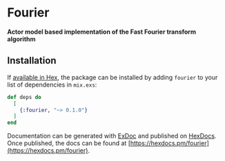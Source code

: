 # Fourier

**Actor model based implementation of the Fast Fourier transform algorithm**

## Installation

If [available in Hex](https://hex.pm/docs/publish), the package can be installed
by adding `fourier` to your list of dependencies in `mix.exs`:

```elixir
def deps do
  [
    {:fourier, "~> 0.1.0"}
  ]
end
```

Documentation can be generated with [ExDoc](https://github.com/elixir-lang/ex_doc)
and published on [HexDocs](https://hexdocs.pm). Once published, the docs can
be found at [https://hexdocs.pm/fourier](https://hexdocs.pm/fourier).
